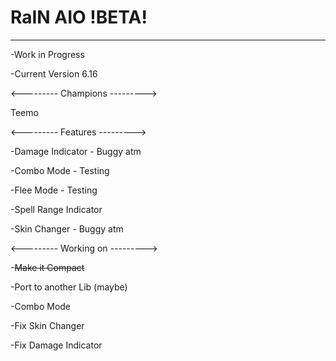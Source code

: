 # RaIN AIO !BETA!
___
-Work in Progress

-Current Version 6.16

<---------
Champions
--------->

Teemo

<---------
Features
--------->

-Damage Indicator - Buggy atm

-Combo Mode - Testing

-Flee Mode - Testing

-Spell Range Indicator

-Skin Changer - Buggy atm

<---------
Working on
--------->

-~~Make it Compact~~

-Port to another Lib (maybe)

-Combo Mode

-Fix Skin Changer

-Fix Damage Indicator

